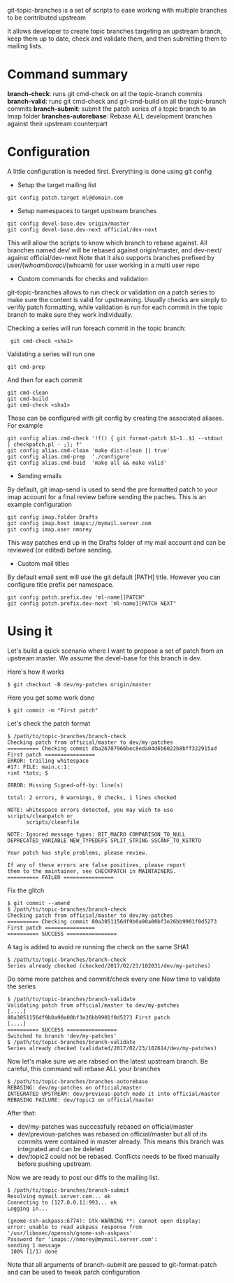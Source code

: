 git-topic-branches is a set of scripts to ease working with multiple branches to be contributed upstream

It allows developer to create topic branches targeting an upstream branch, keep them up to date,
 check and validate them, and then submitting them to mailing lists.

# Command summary

**branch-check**: runs git cmd-check on all the topic-branch commits
**branch-valid**: runs git cmd-check and git-cmd-build on all the topic-branch commits
**branch-submit**: submit the patch series of a topic branch to an Imap folder
**branches-autorebase**: Rebase ALL development branches against their upstream counterpart

# Configuration

A little configuration is needed first. Everything is done using git config

* Setup the target mailing list
```
git config patch.target ml@domain.com
```

* Setup namespaces to target upstream branches
```
git config devel-base.dev origin/master
git config devel-base.dev-next official/dev-next
```
This will allow the scripts to know which branch to rebase against.
All branches named dev/<topic> will be rebased against origin/master, and dev-next/<topic>
 against official/dev-next
Note that it also supports branches prefixed by user/$(whoami) or aci/$(whoami) for user working
 in a multi user repo

* Custom commands for checks and validation

git-topic-branches allows to run check or validation on a patch series to make sure the content
 is valid for upstreaming.
Usually checks are simply to verifiy patch formatting, while validation is run for each commit
 in the topic branch to make sure they work individually.

Checking a series will run foreach commit in the topic branch:
```
 git cmd-check <sha1>
```

Validating a series will run one
```
git cmd-prep
```
And then for each commit
```
git cmd-clean
git cmd-build
git cmd-check <sha1>
```

Those can be configured with git config by creating the associated aliases.
For example
```
git config alias.cmd-check '!f() { git format-patch $1~1..$1 --stdout | checkpatch.pl - ;}; f'
git config alias.cmd-clean 'make dist-clean || true'
git config alias.cmd-prep  './configure'
git config alias.cmd-buid  'make all && make valid'
```

* Sending emails

By default, git imap-send is used to send the pre formatted patch to your imap account for a final review before sending the paches.
This is an example configuration
```
git config imap.folder Drafts
git config imap.host imaps://mymail.server.com
git config imap.user nmorey
```
This way patches end up in the Drafts folder of my mail account and can be reviewed (or edited) before sending.

* Custom mail titles

By default email sent will use the git default [PATH] title.
However you can configure title prefix per namespace.
```
git config patch.prefix.dev 'ml-name][PATCH"
git config patch.prefix.dev-next 'ml-name][PATCH NEXT"
```

# Using it

Let's build a quick scenario where I want to propose a set of patch from an upstream master.
We assume the devel-base for this branch is dev.

Here's how it works
```
$ git checkout -B dev/my-patches origin/master
```
Here you get some work done
```
$ git commit -m "First patch"
```
Let's check the patch format
```
$ /path/to/topic-branches/branch-check
Checking patch from official/master to dev/my-patches
========== Checking commit dba26707966bec8eda04d6b6022b8bff322915ad First patch ================
ERROR: trailing whitespace
#17: FILE: main.c:1:
+int *toto; $

ERROR: Missing Signed-off-by: line(s)

total: 2 errors, 0 warnings, 0 checks, 1 lines checked

NOTE: whitespace errors detected, you may wish to use scripts/cleanpatch or
      scripts/cleanfile

NOTE: Ignored message types: BIT_MACRO COMPARISON_TO_NULL DEPRECATED_VARIABLE NEW_TYPEDEFS SPLIT_STRING SSCANF_TO_KSTRTO

Your patch has style problems, please review.

If any of these errors are false positives, please report
them to the maintainer, see CHECKPATCH in MAINTAINERS.
========== FAILED ================
```
Fix the glitch
```
$ git commit --amend
$ /path/to/topic-branches/branch-check
Checking patch from official/master to dev/my-patches
========== Checking commit 80a3051156df9b0a90a00bf3e26bb9901f0d5273 First patch ================
========== SUCCESS ================
```
A tag is added to avoid re running the check on the same SHA1
```
$ /path/to/topic-branches/branch-check
Series already checked (checked/2017/02/23/102031/dev/my-patches)
```
Do some more patches and commit/check every one
Now time to validate the series
```
$ /path/to/topic-branches/branch-validate
Validating patch from official/master to dev/my-patches
[....]
80a3051156df9b0a90a00bf3e26bb9901f0d5273 First patch
[....]
========== SUCCESS ================
Switched to branch 'dev/my-patches'
$ /path/to/topic-branches/branch-validate
Series already checked (validated/2017/02/23/102614/dev/my-patches)
```

Now let's make sure we are rabsed on the latest upstream branch.
Be careful, this command will rebase ALL your branches
```
$ /path/to/topic-branches/branches-autorebase
REBASING: dev/my-patches on official/master
INTEGRATED UPSTREAM: dev/previous-patch made it into official/master
REBASING FAILURE: dev/topic2 on official/master
```

After that:
* dev/my-patches was successfully rebased on official/master
* dev/previous-patches was rebased on official/master but all of its commits were contained in master already.
  This means this branch was integrated and can be deleted
* dev/topic2 could not be rebased. Conflicts needs to be fixed manually before pushing upstream.

Now we are ready to post our diffs to the mailing list.
```
$ /path/to/topic-branches/branch-submit
Resolving mymail.server.com... ok
Connecting to [127.0.0.1]:993... ok
Logging in...

(gnome-ssh-askpass:6774): Gtk-WARNING **: cannot open display:
error: unable to read askpass response from '/usr/libexec/openssh/gnome-ssh-askpass'
Password for 'imaps://nmorey@mymail.server.com':
sending 1 message
 100% (1/1) done

```

Note that all arguments of branch-submit are passed to git-format-patch and can be used
 to tweak patch configuration